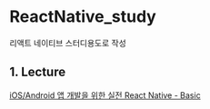 # ReactNative_study
리액트 네이티브 스터디용도로 작성

## 1. Lecture

[iOS/Android 앱 개발을 위한 실전 React Native - Basic][studylink]

[studylink]: https://www.inflearn.com/course/리액트-네이티브-기초/dashboard
